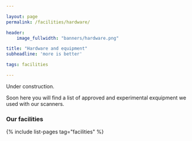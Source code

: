 ```yaml
---

layout: page
permalink: /facilities/hardware/ 

header:
    image_fullwidth: "banners/hardware.png"

title: "Hardware and equipment"
subheadline: 'more is better'

tags: facilities

---
```


Under construction.

Soon here you will find a list of approved and experimental exquipment we used with our scanners.

### Our facilities

{% include list-pages tag="facilities" %}
